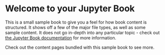# Welcome to your Jupyter Book

This is a small sample book to give you a feel for how book content is
structured. It shows off a few of the major file types, as well as some sample
content. It does not go in-depth into any particular topic - check out
[the Jupyter Book documentation](https://jupyterbook.org) for more information.

Check out the content pages bundled with this sample book to see more.

```{tableofcontents}

```
